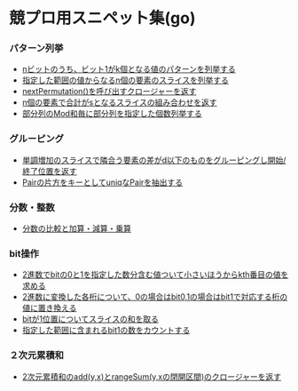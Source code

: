 # 競プロ用スニペット集(go)

### パターン列挙
- [nビットのうち、ビット1がk個となる値のパターンを列挙する](https://gist.github.com/ynzwtks/604549c4ad18cb1ae0c1456957876756)<br>
- [指定した範囲の値からなるn個の要素のスライスを列挙する](https://gist.github.com/ynzwtks/2e7d20473b9452da5907f80e316ff978)<br>
- [nextPermutation()を呼び出すクロージャーを返す](https://gist.github.com/ynzwtks/33e1ff915ddce3ae8e2c8ee0fec4715b)<br>
- [n個の要素で合計がsとなるスライスの組み合わせを返す](https://gist.github.com/ynzwtks/05bd5756443345ce7f25af6cf03599a2)<br>
- [部分列のMod和毎に部分列を指定した個数列挙する](https://gist.github.com/ynzwtks/d88224b3235721524cf9ce2791f37c2c)<br>

### グルーピング
- [単調増加のスライスで隣合う要素の差がd以下のものをグルーピングし開始/終了位置を返す](https://gist.github.com/ynzwtks/84f2a0b0876f047eb0e99d60d127c6df)<br>
- [Pairの片方をキーとしてuniqなPairを抽出する](https://gist.github.com/ynzwtks/7982e0439065455d68ada380c0f4cdf0)<br>


### 分数・整数
- [分数の比較と加算・減算・乗算](https://gist.github.com/ynzwtks/390a3d4de1ac3b1ae6ee7f2cfb173273)<br>

### bit操作
- [2進数でbitの0と1を指定した数分含む値ついて小さいほうからkth番目の値を求める](https://gist.github.com/ynzwtks/3cc4de6c3936e26fdddee979d07d80db)<br>
- [2進数に変換した各桁について、0の場合はbit0,1の場合はbit1で対応する桁の値に置き換える](https://gist.github.com/ynzwtks/3cc4de6c3936e26fdddee979d07d80db)<br>
- [bitが1位置についてスライスの和を取る](https://gist.github.com/ynzwtks/3cc4de6c3936e26fdddee979d07d80db)<br>
- [指定した範囲に含まれるbit1の数をカウントする](https://gist.github.com/ynzwtks/3cc4de6c3936e26fdddee979d07d80db)<br>

### ２次元累積和
- [2次元累積和のadd(y,x)とrangeSum(y,xの閉開区間)のクロージャーを返す](https://gist.github.com/ynzwtks/f27cc5cc757e53620495abe713fa5f0e)<br>
